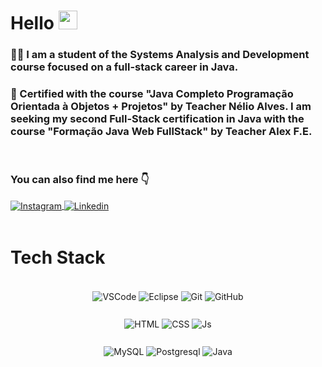 # Hello <img src="https://media.giphy.com/media/hvRJCLFzcasrR4ia7z/giphy.gif" width="30">



### 👨‍🎓 I am a student of the Systems Analysis and Development course focused on a full-stack career in Java.

### 🏅 Certified with the course "Java Completo Programação Orientada à Objetos + Projetos" by Teacher Nélio Alves. I am seeking my second Full-Stack certification in Java with the course "Formação Java Web FullStack" by Teacher Alex F.E.

<br/>

### You can also find me here 👇

<div>
<a href="https://www.instagram.com/jvitormusic/" target="_blank">
 <img align="center" src="https://img.shields.io/badge/Instagram-E4405F?style=for-the-badge&logo=instagram&logoColor=white" alt="Instagram"/>
</a>

<a href="https://www.linkedin.com/in/jo%C3%A3o-vitor-costa-rolim-05a971265/" target="_blank">
 <img align="center" src="https://img.shields.io/badge/LinkedIn-0077B5?style=for-the-badge&logo=linkedin&logoColor=white" alt="Linkedin"/>
</a>

</div>
<br>

# Tech Stack

<div align="center"><br>

  <img align="center" alt="VSCode" src="https://img.shields.io/badge/Visual_Studio_Code-0078D4?style=for-the-badge&logo=visual%20studio%20code&logoColor=white">
  <img align="center" alt="Eclipse" src="https://img.shields.io/badge/Eclipse-2C2255?style=for-the-badge&logo=eclipse&logoColor=white">
  <img align="center" alt="Git" src="https://img.shields.io/badge/GIT-E44C30?style=for-the-badge&logo=git&logoColor=white">
  <img align="center" alt="GitHub" src="https://img.shields.io/badge/GitHub-100000?style=for-the-badge&logo=github&logoColor=white">
  <br><br>
  <img align="center" alt="HTML" src="https://img.shields.io/badge/HTML5-E34F26?style=for-the-badge&logo=html5&logoColor=white" style="margin-top: 10px;">
  <img align="center" alt="CSS" src="https://img.shields.io/badge/CSS3-1572B6?style=for-the-badge&logo=css3&logoColor=white" style="margin-top: 10px;">
  <img align="center" alt="Js" src="https://img.shields.io/badge/JavaScript-323330?style=for-the-badge&logo=javascript&logoColor=F7DF1E" style="margin-top: 10px;">
  <br><br>
  <img align="center" alt="MySQL" src="https://img.shields.io/badge/MySQL-00000F?style=for-the-badge&logo=mysql&logoColor=white" style="margin-top: 10px;">
  <img align="center" alt="Postgresql" src="https://img.shields.io/badge/PostgreSQL-316192?style=for-the-badge&logo=postgresql&logoColor=white" style="margin-top: 10px;">
  <img align="center" alt="Java" src="https://img.shields.io/badge/Java-ED8B00?style=for-the-badge&logo=openjdk&logoColor=white" style="margin-top: 10px;">

</div>



 
 <br/>
 <br>
 




